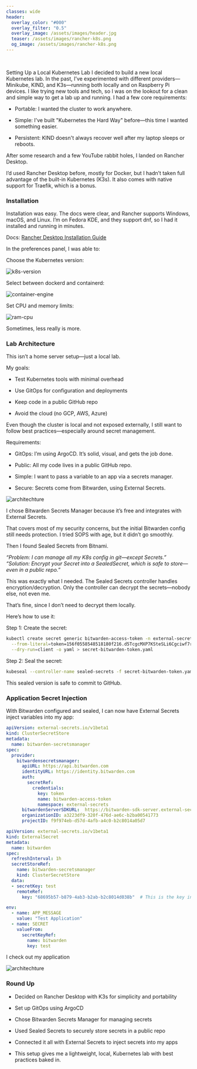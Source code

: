 ```yaml
---
classes: wide
header:
  overlay_color: "#000"
  overlay_filter: "0.5"
  overlay_image: /assets/images/header.jpg
  teaser: /assets/images/rancher-k8s.png
  og_image: /assets/images/rancher-k8s.png
---
```


<br />

Setting Up a Local Kubernetes Lab
I decided to build a new local Kubernetes lab.
In the past, I’ve experimented with different providers—Minikube, KIND, and K3s—running both locally and on Raspberry Pi devices. I like trying new tools and tech, so I was on the lookout for a clean and simple way to get a lab up and running. I had a few core requirements:

* Portable: I wanted the cluster to work anywhere.


* Simple: I’ve built "Kubernetes the Hard Way" before—this time I wanted something easier.


* Persistent: KIND doesn't always recover well after my laptop sleeps or reboots.


After some research and a few YouTube rabbit holes, I landed on Rancher Desktop.

I’d used Rancher Desktop before, mostly for Docker, but I hadn’t taken full advantage of the built-in Kubernetes (K3s). It also comes with native support for Traefik, which is a bonus.

### Installation

Installation was easy. The docs were clear, and Rancher supports Windows, macOS, and Linux. I’m on Fedora KDE, and they support dnf, so I had it installed and running in minutes.

Docs: [Rancher Desktop Installation Guide](https://docs.rancherdesktop.io/getting-started/installation/)

In the preferences panel, I was able to:

Choose the Kubernetes version:

![k8s-version](../assets/images/rancher-version.png)

Select between dockerd and containerd:

![container-engine](../assets/images/dockerd.png)

Set CPU and memory limits:

![ram-cpu](../assets/images/ram.png)

Sometimes, less really is more.

### Lab Architecture

This isn’t a home server setup—just a local lab. 

My goals:

* Test Kubernetes tools with minimal overhead

* Use GitOps for configuration and deployments

* Keep code in a public GitHub repo

* Avoid the cloud (no GCP, AWS, Azure)


Even though the cluster is local and not exposed externally, I still want to follow best practices—especially around secret management.

Requirements:

* GitOps: I’m using ArgoCD. It’s solid, visual, and gets the job done.


* Public: All my code lives in a public GitHub repo.


* Simple: I want to pass a variable to an app via a secrets manager.


* Secure: Secrets come from Bitwarden, using External Secrets.


![architechture](../assets/images/rancher-design.drawio.png)


I chose Bitwarden Secrets Manager because it’s free and integrates with External Secrets. 

That covers most of my security concerns, but the initial Bitwarden config still needs protection.
I tried SOPS with age, but it didn’t go smoothly. 

Then I found Sealed Secrets from Bitnami.

_“Problem: I can manage all my K8s config in git—except Secrets.”
 “Solution: Encrypt your Secret into a SealedSecret, which is safe to store—even in a public repo.”_

This was exactly what I needed.
The Sealed Secrets controller handles encryption/decryption. Only the controller can decrypt the secrets—nobody else, not even me. 

That’s fine, since I don’t need to decrypt them locally.

Here’s how to use it:

Step 1: Create the secret:

```sh
kubectl create secret generic bitwarden-access-token -n external-secrets \
  --from-literal=token=156f0558548518180f216.d5TcgcMXP7KSteSLi6Cgciwf7rMTaA:F25gDaR7xuf7sZIsQJ5mrQ== \
  --dry-run=client -o yaml > secret-bitwarden-token.yaml
```

Step 2: Seal the secret:

```sh
kubeseal --controller-name sealed-secrets -f secret-bitwarden-token.yaml > sealed-secret-bitwarden-token.yaml 
```

This sealed version is safe to commit to GitHub.

### Application Secret Injection

With Bitwarden configured and sealed, I can now have External Secrets inject variables into my app:

```yaml
apiVersion: external-secrets.io/v1beta1
kind: ClusterSecretStore
metadata:
  name: bitwarden-secretsmanager
spec:
  provider:
    bitwardensecretsmanager:
      apiURL: https://api.bitwarden.com
      identityURL: https://identity.bitwarden.com
      auth:
        secretRef:
          credentials:
            key: token
            name: bitwarden-access-token
            namespace: external-secrets
      bitwardenServerSDKURL:  https://bitwarden-sdk-server.external-secrets.svc.cluster.local:9998
      organizationID: a3223df9-320f-476d-ae6c-b2ba00541773 
      projectID: f9f974eb-d57d-4afb-a4c0-b2c8014a05d7

```

```yaml
apiVersion: external-secrets.io/v1beta1
kind: ExternalSecret
metadata:
  name: bitwarden
spec:
  refreshInterval: 1h
  secretStoreRef:
    name: bitwarden-secretsmanager
    kind: ClusterSecretStore
  data:
  - secretKey: test
    remoteRef:
      key: "68695b57-b879-4ab3-b2ab-b2c8014d038b"  # This is the key in bitwarden that pulls the value
```


```yaml
env:
  - name: APP_MESSAGE
    value: "Test Application"
  - name: SECRET
    valueFrom:
      secretKeyRef:
        name: bitwarden
        key: test
```

I check out my application

![architechture](../assets/images/test-app-secret.png)


### Round Up

* Decided on Rancher Desktop with K3s for simplicity and portability

* Set up GitOps using ArgoCD

* Chose Bitwarden Secrets Manager for managing secrets

* Used Sealed Secrets to securely store secrets in a public repo

* Connected it all with External Secrets to inject secrets into my apps

* This setup gives me a lightweight, local, Kubernetes lab with best practices baked in.
